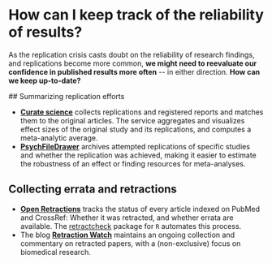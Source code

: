 # How can I keep track of the reliability of results?

As the replication crisis casts doubt on the reliability of research findings, and replications become more common, **we might need to reevaluate our confidence in published results more often** -- in either direction. **How can we keep up-to-date?**

## Summarizing replication efforts

* [**Curate science**](http://curatescience.org/) collects replications and registered reports and matches them to the original articles. The service aggregates and visualizes effect sizes of the original study and its replications, and computes a meta-analytic average.
* [**PsychFileDrawer**](http://psychfiledrawer.org) archives attempted replications of specific studies and whether the replication was achieved, making it easier to estimate the robustness of an effect or finding resources for meta-analyses.

## Collecting errata and retractions

* [**Open Retractions**](http://openretractions.com/) tracks the status of every article indexed on PubMed and CrossRef: Whether it was retracted, and whether errata are available. The [retractcheck](https://github.com/libscie/retractcheck) package for `R` automates this process.
* The blog [**Retraction Watch**](https://retractionwatch.com/) maintains an ongoing collection and commentary on retracted papers, with a (non-exclusive) focus on biomedical research.
